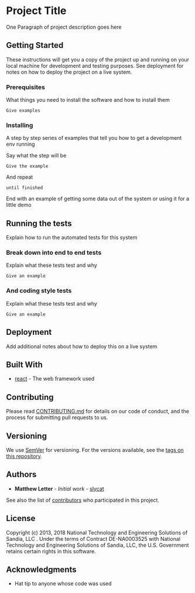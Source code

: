 # Project Title

One Paragraph of project description goes here

## Getting Started

These instructions will get you a copy of the project up and running on your local machine for development and testing purposes. See deployment for notes on how to deploy the project on a live system.

### Prerequisites

What things you need to install the software and how to install them

```
Give examples
```

### Installing

A step by step series of examples that tell you how to get a development env running

Say what the step will be

```
Give the example
```

And repeat

```
until finished
```

End with an example of getting some data out of the system or using it for a little demo

## Running the tests

Explain how to run the automated tests for this system

### Break down into end to end tests

Explain what these tests test and why

```
Give an example
```

### And coding style tests

Explain what these tests test and why

```
Give an example
```

## Deployment

Add additional notes about how to deploy this on a live system

## Built With

* [react](https://reactjs.org/) - The web framework used

## Contributing

Please read [CONTRIBUTING.md](https://gist.github.com/PurpleBooth/b24679402957c63ec426) for details on our code of conduct, and the process for submitting pull requests to us.

## Versioning

We use [SemVer](http://semver.org/) for versioning. For the versions available, see the [tags on this repository](https://github.com/your/project/tags).

## Authors

* **Matthew Letter** - *Initial work* - [slycat](https://github.com/slycat)

See also the list of [contributors](https://github.com/your/project/contributors) who participated in this project.

## License

Copyright (c) 2013, 2018 National Technology and Engineering Solutions of Sandia, LLC . Under the terms of Contract
DE-NA0003525 with National Technology and Engineering Solutions of Sandia, LLC, the U.S. Government
retains certain rights in this software.

## Acknowledgments

* Hat tip to anyone whose code was used
